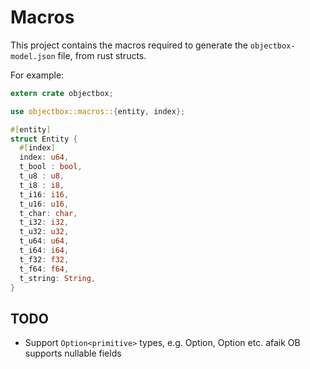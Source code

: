 # Macros

This project contains the macros required to generate
the `objectbox-model.json` file, from rust structs.

For example:

```rust
extern crate objectbox;

use objectbox::macros::{entity, index};

#[entity]
struct Entity {
  #[index]
  index: u64,
  t_bool : bool,
  t_u8 : u8,
  t_i8 : i8,
  t_i16: i16,
  t_u16: u16,
  t_char: char,
  t_i32: i32,
  t_u32: u32,
  t_u64: u64,
  t_i64: i64,
  t_f32: f32,
  t_f64: f64,
  t_string: String,
}
```

## TODO
* Support `Option<primitive>` types, e.g. Option<u32>, Option<String> etc.
  afaik OB supports nullable fields
